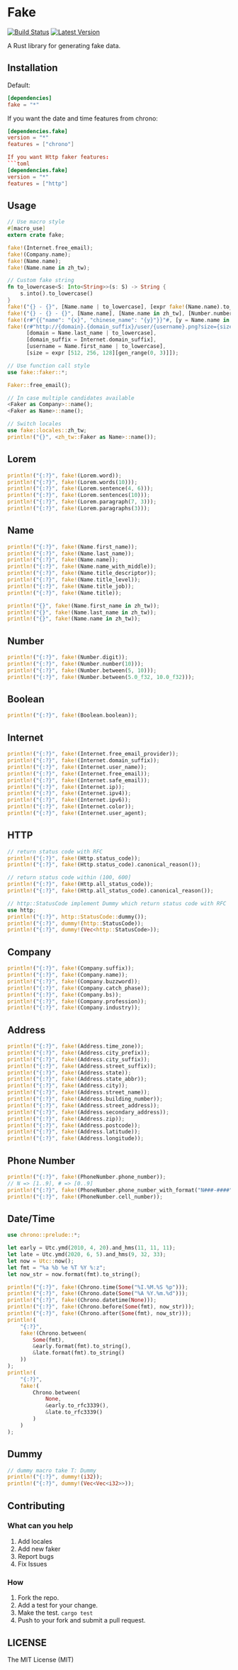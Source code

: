 # Fake

[![Build Status](https://travis-ci.org/cksac/fake-rs.svg?branch=master)](https://travis-ci.org/cksac/fake-rs)
[![Latest Version](https://img.shields.io/crates/v/fake.svg)](https://crates.io/crates/fake)

A Rust library for generating fake data.

## Installation

Default:
```toml
[dependencies]
fake = "*"
```
If you want the date and time features from chrono:
```toml
[dependencies.fake]
version = "*"
features = ["chrono"]

If you want Http faker features:
```toml
[dependencies.fake]
version = "*"
features = ["http"]
```

## Usage

```rust
// Use macro style
#[macro_use]
extern crate fake;

fake!(Internet.free_email);
fake!(Company.name);
fake!(Name.name);
fake!(Name.name in zh_tw);

// Custom fake string
fn to_lowercase<S: Into<String>>(s: S) -> String {
    s.into().to_lowercase()
}
fake!("{} - {}", [Name.name | to_lowercase], [expr fake!(Name.name).to_lowercase()]);
fake!("{} - {} - {}", [Name.name], [Name.name in zh_tw], [Number.number(10)]);
fake!(r#"{{"name": "{x}", "chinese_name": "{y}"}}"#, [y = Name.name in zh_tw], [x = Name.name]);
fake!(r#"http://{domain}.{domain_suffix}/user/{username}.png?size={size}x{size}"#,
      [domain = Name.last_name | to_lowercase],
      [domain_suffix = Internet.domain_suffix],
      [username = Name.first_name | to_lowercase],
      [size = expr [512, 256, 128][gen_range(0, 3)]]);

// Use function call style
use fake::faker::*;

Faker::free_email();

// In case multiple candidates available
<Faker as Company>::name();
<Faker as Name>::name();

// Switch locales
use fake::locales::zh_tw;
println!("{}", <zh_tw::Faker as Name>::name());
```

## Lorem

```rust
println!("{:?}", fake!(Lorem.word));
println!("{:?}", fake!(Lorem.words(10)));
println!("{:?}", fake!(Lorem.sentence(4, 6)));
println!("{:?}", fake!(Lorem.sentences(10)));
println!("{:?}", fake!(Lorem.paragraph(7, 3)));
println!("{:?}", fake!(Lorem.paragraphs(3)));
```

## Name

```rust
println!("{:?}", fake!(Name.first_name));
println!("{:?}", fake!(Name.last_name));
println!("{:?}", fake!(Name.name));
println!("{:?}", fake!(Name.name_with_middle));
println!("{:?}", fake!(Name.title_descriptor));
println!("{:?}", fake!(Name.title_level));
println!("{:?}", fake!(Name.title_job));
println!("{:?}", fake!(Name.title));

println!("{}", fake!(Name.first_name in zh_tw));
println!("{}", fake!(Name.last_name in zh_tw));
println!("{}", fake!(Name.name in zh_tw));
```

## Number

```rust
println!("{:?}", fake!(Number.digit));
println!("{:?}", fake!(Number.number(10)));
println!("{:?}", fake!(Number.between(5, 10)));
println!("{:?}", fake!(Number.between(5.0_f32, 10.0_f32)));
```

## Boolean

```rust
println!("{:?}", fake!(Boolean.boolean));
```

## Internet

```rust
println!("{:?}", fake!(Internet.free_email_provider));
println!("{:?}", fake!(Internet.domain_suffix));
println!("{:?}", fake!(Internet.user_name));
println!("{:?}", fake!(Internet.free_email));
println!("{:?}", fake!(Internet.safe_email));
println!("{:?}", fake!(Internet.ip));
println!("{:?}", fake!(Internet.ipv4));
println!("{:?}", fake!(Internet.ipv6));
println!("{:?}", fake!(Internet.color));
println!("{:?}", fake!(Internet.user_agent);
```

## HTTP
```rust
// return status code with RFC
println!("{:?}", fake!(Http.status_code));
println!("{:?}", fake!(Http.status_code).canonical_reason());

// return status code within (100, 600]
println!("{:?}", fake!(Http.all_status_code));
println!("{:?}", fake!(Http.all_status_code).canonical_reason());

// http::StatusCode implement Dummy which return status code with RFC
use http;
println!("{:?}", http::StatusCode::dummy());
println!("{:?}", dummy!(http::StatusCode));
println!("{:?}", dummy!(Vec<http::StatusCode>));
```

## Company

```rust
println!("{:?}", fake!(Company.suffix));
println!("{:?}", fake!(Company.name));
println!("{:?}", fake!(Company.buzzword));
println!("{:?}", fake!(Company.catch_phase));
println!("{:?}", fake!(Company.bs));
println!("{:?}", fake!(Company.profession));
println!("{:?}", fake!(Company.industry));
```

## Address

```rust
println!("{:?}", fake!(Address.time_zone));
println!("{:?}", fake!(Address.city_prefix));
println!("{:?}", fake!(Address.city_suffix));
println!("{:?}", fake!(Address.street_suffix));
println!("{:?}", fake!(Address.state));
println!("{:?}", fake!(Address.state_abbr));
println!("{:?}", fake!(Address.city));
println!("{:?}", fake!(Address.street_name));
println!("{:?}", fake!(Address.building_number));
println!("{:?}", fake!(Address.street_address));
println!("{:?}", fake!(Address.secondary_address));
println!("{:?}", fake!(Address.zip));
println!("{:?}", fake!(Address.postcode));
println!("{:?}", fake!(Address.latitude));
println!("{:?}", fake!(Address.longitude));
```

## Phone Number

```rust
println!("{:?}", fake!(PhoneNumber.phone_number));
// N => [1..9], # => [0..9]
println!("{:?}", fake!(PhoneNumber.phone_number_with_format("N###-####")));
println!("{:?}", fake!(PhoneNumber.cell_number));
```

## Date/Time

```rust
use chrono::prelude::*;

let early = Utc.ymd(2010, 4, 20).and_hms(11, 11, 11);
let late = Utc.ymd(2020, 6, 5).and_hms(9, 32, 33);
let now = Utc::now();
let fmt = "%a %b %e %T %Y %:z";
let now_str = now.format(fmt).to_string();

println!("{:?}", fake!(Chrono.time(Some("%I.%M.%S %p")));
println!("{:?}", fake!(Chrono.date(Some("%A %Y.%m.%d")));
println!("{:?}", fake!(Chrono.datetime(None)));
println!("{:?}", fake!(Chrono.before(Some(fmt), now_str)));
println!("{:?}", fake!(Chrono.after(Some(fmt), now_str)));
println!(
    "{:?}",
    fake!(Chrono.between(
        Some(fmt),
        &early.format(fmt).to_string(),
        &late.format(fmt).to_string()
    ))
);
println!(
    "{:?}",
    fake!(
        Chrono.between(
            None,
            &early.to_rfc3339(),
            &late.to_rfc3339()
        )
    )
);
```

## Dummy

```rust
// dummy macro take T: Dummy
println!("{:?}", dummy!(i32));
println!("{:?}", dummy!(Vec<Vec<i32>>));
```

## Contributing

### What can you help

1.  Add locales
2.  Add new faker
3.  Report bugs
4.  Fix Issues

### How

1.  Fork the repo.
2.  Add a test for your change.
3.  Make the test. `cargo test`
4.  Push to your fork and submit a pull request.

## LICENSE

The MIT License (MIT)
